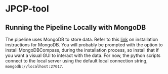 # JPCP-tool
## Running the Pipeline Locally with MongoDB 
The pipeline uses MongoDB to store data. Refer to this [link](https://www.mongodb.com/docs/manual/installation) on installation instructions for MongoDB. You will probably be prompted with the option to install MongoDBCompass, during the installation process, so install that if you want a visual GUI to interact with the data. 
For now, the python scripts connect to the local server using the default local connection string, `mongodb://localhost:27017`.
